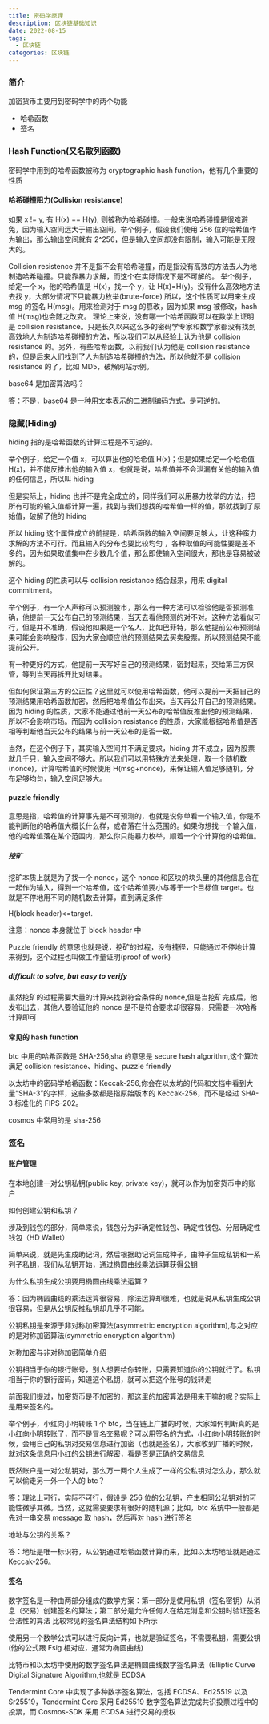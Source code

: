 ```yaml
---
title: 密码学原理
description: 区块链基础知识
date: 2022-08-15
tags:
  - 区块链
categories: 区块链
---
```


### 简介

加密货币主要用到密码学中的两个功能

- 哈希函数
- 签名

### Hash Function(又名散列函数)

密码学中用到的哈希函数被称为 cryptographic hash function，他有几个重要的性质

#### 哈希碰撞阻力(Collision resistance)

如果 x != y, 有 H(x) == H(y), 则被称为哈希碰撞。一般来说哈希碰撞是很难避免，因为输入空间远大于输出空间。举个例子，假设我们使用 256 位的哈希值作为输出，那么输出空间就有 2^256，但是输入空间却没有限制，输入可能是无限大的。

Collision resistence 并不是指不会有哈希碰撞，而是指没有高效的方法去人为地制造哈希碰撞。只能靠暴力求解，而这个在实际情况下是不可解的。
举个例子，给定一个 x，他的哈希值是 H(x)，找一个 y，让 H(x)=H(y)。没有什么高效地方法去找 y，大部分情况下只能暴力枚举(brute-force)
所以，这个性质可以用来生成 msg 的签名 H(msg)。用来检测对于 msg 的篡改，因为如果 msg 被修改，hash 值 H(msg)也会随之改变。
理论上来说，没有哪一个哈希函数可以在数学上证明是 collision resistance。只是长久以来这么多的密码学专家和数学家都没有找到高效地人为制造哈希碰撞的方法，所以我们可以从经验上认为他是 collision resistance 的。另外，有些哈希函数，以前我们认为他是 collision resistance 的，但是后来人们找到了人为制造哈希碰撞的方法，所以他就不是 collision resistance 的了，比如 MD5，破解网站示例。

base64 是加密算法吗？

答：不是，base64 是一种用文本表示的二进制编码方式，是可逆的。

### 隐藏(Hiding)

hiding 指的是哈希函数的计算过程是不可逆的。

举个例子，给定一个值 x，可以算出他的哈希值 H(x)；但是如果给定一个哈希值 H(x)，并不能反推出他的输入值 x，也就是说，哈希值并不会泄漏有关他的输入值的任何信息，所以叫 hiding

但是实际上，hiding 也并不是完全成立的，同样我们可以用暴力枚举的方法，把所有可能的输入值都计算一遍，找到与我们想找的哈希值一样的值，那就找到了原始值，破解了他的 hiding

所以 hiding 这个属性成立的前提是，哈希函数的输入空间要足够大，让这种蛮力求解的方法不可行。而且输入的分布也要比较均匀 ，各种取值的可能性要是差不多的，因为如果取值集中在少数几个值，那么即使输入空间很大，那也是容易被破解的。

这个 hiding 的性质可以与 collision resistance 结合起来，用来 digital commitment。

举个例子，有一个人声称可以预测股市，那么有一种方法可以检验他是否预测准确，他提前一天公布自己的预测结果，当天去看他预测的对不对。这种方法看似可行，但是并不准确，假设他如果是一个名人，比如巴菲特，那么他提前公布预测结果可能会影响股市，因为大家会顺应他的预测结果去买卖股票。所以预测结果不能提前公开。

有一种更好的方式，他提前一天写好自己的预测结果，密封起来，交给第三方保管，等到当天再拆开比对结果。

但如何保证第三方的公正性？这里就可以使用哈希函数，他可以提前一天把自己的预测结果用哈希函数加密，然后把哈希值公布出来，当天再公开自己的预测结果。因为 hiding 的性质，大家不能通过他前一天公布的哈希值反推出他的预测结果，所以不会影响市场。而因为 collision resistance 的性质，大家能根据哈希值是否相等判断他当天公布的结果与前一天公布的是否一致。

当然，在这个例子下，其实输入空间并不满足要求，hiding 并不成立，因为股票就几千只，输入空间不够大。所以我们可以用特殊方法来处理，取一个随机数(nonce)，计算哈希值的时候使用 H(msg+nonce)，来保证输入值足够随机，分布足够均匀，输入空间足够大。

#### puzzle friendly

意思是指，哈希值的计算事先是不可预测的，也就是说你单看一个输入值，你是不能判断他的哈希值大概长什么样，或者落在什么范围的。如果你想找一个输入值，他的哈希值落在某个范围内，那么你只能暴力枚举，顺着一个个计算他的哈希值。

##### 挖矿

挖矿本质上就是为了找一个 nonce，这个 nonce 和区块的块头里的其他信息合在一起作为输入，得到一个哈希值，这个哈希值要小与等于一个目标值 target。也就是不停地用不同的随机数去计算，直到满足条件

H(block header)<=target.

注意：nonce 本身就位于 block header 中

Puzzle friendly 的意思也就是说，挖矿的过程，没有捷径，只能通过不停地计算来得到，这个过程也叫做工作量证明(proof of work)

##### difficult to solve, but easy to verify

虽然挖矿的过程需要大量的计算来找到符合条件的 nonce,但是当挖矿完成后，他发布出去，其他人要验证他的 nonce 是不是符合要求却很容易，只需要一次哈希计算即可

#### 常见的 hash function

btc 中用的哈希函数是 SHA-256,sha 的意思是 secure hash algorithm,这个算法满足 collision resistance、hiding、puzzle friendly

以太坊中的密码学哈希函数：Keccak-256,你会在以太坊的代码和文档中看到大量“SHA-3”的字样，这些多数都是指原始版本的 Keccak-256，而不是经过 SHA-3 标准化的 FIPS-202。

cosmos 中常用的是 sha-256

### 签名

#### 账户管理

在本地创建一对公钥私钥(public key, private key)，就可以作为加密货币中的账户

如何创建公钥和私钥？

涉及到钱包的部分，简单来说，钱包分为非确定性钱包、确定性钱包、分层确定性钱包（HD Wallet）

简单来说，就是先生成助记词，然后根据助记词生成种子，由种子生成私钥和一系列子私钥，我们从私钥开始，通过椭圆曲线乘法运算获得公钥

为什么私钥生成公钥要用椭圆曲线乘法运算？

答：因为椭圆曲线的乘法运算很容易，除法运算却很难，也就是说从私钥生成公钥很容易，但是从公钥反推私钥却几乎不可能。

公钥私钥是来源于非对称加密算法(asymmetric encryption algorithm),与之对应的是对称加密算法(symmetric encryption algorithm)

对称加密与非对称加密简单介绍

公钥相当于你的银行账号，别人想要给你转账，只需要知道你的公钥就行了。私钥相当于你的银行密码，知道这个私钥，就可以把这个账号的钱转走

前面我们提过，加密货币是不加密的，那这里的加密算法是用来干嘛的呢？实际上是用来签名的。

举个例子，小红向小明转账 1 个 btc，当在链上广播的时候，大家如何判断真的是小红向小明转账了，而不是冒名交易呢？可以用签名的方式，小红向小明转账的时候，会用自己的私钥对交易信息进行加密（也就是签名），大家收到广播的时候，就对这条信息用小红的公钥进行解密，看是否是正确的交易信息

既然账户是一对公私钥对，那么万一两个人生成了一样的公私钥对怎么办，那么就可以偷走另一外一个人的 btc？

答：理论上可行，实际不可行，假设是 256 位的公私钥，产生相同公私钥对的可能性微乎其微。当然，这就需要要求有很好的随机源；比如，btc 系统中一般都是先对一串交易 message 取 hash，然后再对 hash 进行签名

地址与公钥的关系？

答：地址是唯一标识符，从公钥通过哈希函数计算而来，比如以太坊地址就是通过 Keccak-256。

#### 签名

数字签名是一种由两部分组成的数学方案：第一部分是使用私钥（签名密钥）从消息（交易）创建签名的算法；第二部分是允许任何人在给定消息和公钥时验证签名合法性的算法
比较常见的签名算法结构如下所示

使用另一个数学公式可以进行反向计算，也就是验证签名，不需要私钥，需要公钥(他的公式跟 Fsig 相对应，通常为椭圆曲线)

比特币和以太坊中使用的数字签名算法是椭圆曲线数字签名算法（Elliptic Curve Digital Signature Algorithm,也就是 ECDSA

Tendermint Core 中实现了多种数字签名算法，包括 ECDSA、Ed25519 以及 Sr25519，Tendermint Core 采用 Ed25519 数字签名算法完成共识投票过程中的投票，而 Cosmos-SDK 采用 ECDSA 进行交易的授权
